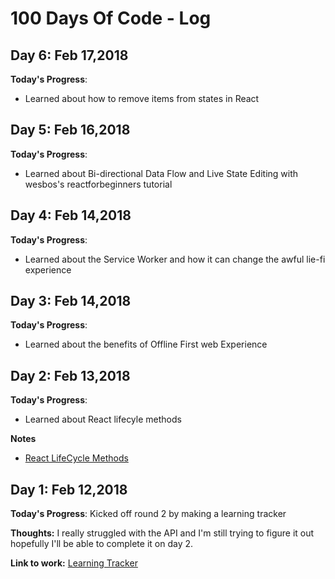# 100 Days Of Code - Log

## Day 6: Feb 17,2018

**Today's Progress**: 
* Learned about how to remove items from states in React

## Day 5: Feb 16,2018

**Today's Progress**: 
* Learned about Bi-directional Data Flow and Live State Editing with wesbos's reactforbeginners tutorial

## Day 4: Feb 14,2018

**Today's Progress**: 
* Learned about the Service Worker and how it can change the awful lie-fi experience

## Day 3: Feb 14,2018

**Today's Progress**: 
* Learned about the benefits of Offline First web Experience

## Day 2: Feb 13,2018

**Today's Progress**: 
* Learned about React lifecyle methods

**Notes**
* [React LifeCycle Methods](https://reactjs.org/docs/react-component.html)

## Day 1: Feb 12,2018

**Today's Progress**: Kicked off round 2 by making a learning tracker

**Thoughts:** I really struggled with the API and I'm still trying to figure it out hopefully I'll be able to complete it on day 2.

**Link to work:** [Learning Tracker](https://github.com/RitikPatni/Learning-Tracker)
